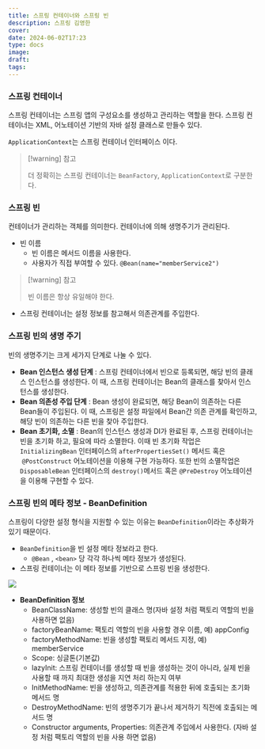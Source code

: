 ```yaml
---
title: 스프링 컨테이너와 스프링 빈
description: 스프링 김영한
cover: 
date: 2024-06-02T17:23
type: docs
image: 
draft: 
tags:
---
```


### 스프링 컨테이너

스프링 컨테이너는 스프링 앱의 구성요소를 생성하고 관리하는 역할을 한다. 스프링 컨테이너는 XML, 어노테이션 기반의 자바 설정 클래스로 만들수 있다.

`ApplicationContext`는 스프링 컨테이너 인터페이스 이다.

> [!warning] 참고
>
> 더 정확히는 스프링 컨테이너는 `BeanFactory`, `ApplicationContext`로 구분한다.

### 스프링 빈

컨테이너가 관리하는 객체를 의미한다. 컨테이너에 의해 생명주기가 관리된다.

- 빈 이름
  - 빈 이름은 메서드 이름을 사용한다.
  - 사용자가 직접 부여할 수 있다. `@Bean(name="memberService2")`

> [!warning] 참고
>
> 빈 이름은 항상 유일해야 한다.

- 스프링 컨테이너는 설정 정보를 참고해서 의존관계를 주입한다.

### 스프링 빈의 생명 주기

빈의 생명주기는 크게 세가지 단계로 나눌 수 있다.

- **Bean 인스턴스 생성 단계** : 스프링 컨테이너에서 빈으로 등록되면, 해당 빈의 클래스 인스턴스를 생성한다. 이 때, 스프링 컨테이너는 Bean의 클래스를 찾아서 인스턴스를 생성한다.
- **Bean 의존성 주입 단계** : Bean 생성이 완료되면, 해당 Bean이 의존하는 다른 Bean들이 주입된다. 이 때, 스프링은 설정 파일에서 Bean간 의존 관계를 확인하고, 해당 빈이 의존하는 다른 빈을 찾아 주입한다.
- **Bean 초기화, 소멸** : Bean의 인스턴스 생성과 DI가 완료된 후, 스프링 컨테이너는 빈을 초기화 하고, 필요에 따라 소멸한다. 이때 빈 초기화 작업은 `InitializingBean` 인터페이스의 `afterPropertiesSet()` 메서드 혹은  `@PostConstruct` 어노테이션을 이용해 구현 가능하다. 또한 빈의 소멸작업은 `DisposableBean` 인터페이스의 `destroy()`메서드 혹은 `@PreDestroy` 어노테이션을 이용해 구현할 수 있다.

### 스프링 빈의 메타 정보 - BeanDefinition

스프링이 다양한 설정 형식을 지원할 수 있는 이유는 `BeanDefinition`이라는 추상화가 있기 때문이다.

- `BeanDefinition`을 빈 설정 메타 정보라고 한다.
  - `@Bean` , `<bean>` 당 각각 하나씩 메타 정보가 생성된다.
- 스프링 컨테이너는 이 메타 정보를 기반으로 스프링 빈을 생성한다.

![](https://i.imgur.com/kKZHSnd.png)

- **BeanDefinition 정보**
  - BeanClassName: 생성할 빈의 클래스 명(자바 설정 처럼 팩토리 역할의 빈을 사용하면 없음)
  - factoryBeanName: 팩토리 역할의 빈을 사용할 경우 이름, 예) appConfig
  - factoryMethodName: 빈을 생성할 팩토리 메서드 지정, 예) memberService
  - Scope: 싱글톤(기본값)
  - lazyInit: 스프링 컨테이너를 생성할 때 빈을 생성하는 것이 아니라, 실제 빈을 사용할 때 까지 최대한 생성을 지연 처리 하는지 여부
  - InitMethodName: 빈을 생성하고, 의존관계를 적용한 뒤에 호출되는 초기화 메서드 명
  - DestroyMethodName: 빈의 생명주기가 끝나서 제거하기 직전에 호출되는 메서드 명
  - Constructor arguments, Properties: 의존관계 주입에서 사용한다. (자바 설정 처럼 팩토리 역할의 빈을 사용 하면 없음)
